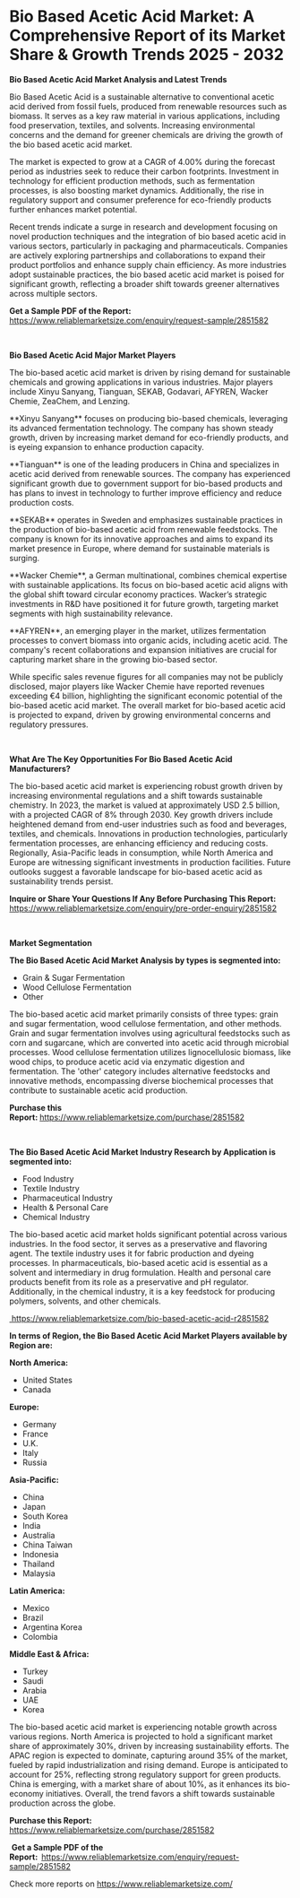 <p><h1>Bio Based Acetic Acid Market: A Comprehensive Report of its Market Share & Growth Trends 2025 - 2032</h1></p><p><strong>Bio Based Acetic Acid Market Analysis and Latest Trends</strong></p>
<p><p>Bio Based Acetic Acid is a sustainable alternative to conventional acetic acid derived from fossil fuels, produced from renewable resources such as biomass. It serves as a key raw material in various applications, including food preservation, textiles, and solvents. Increasing environmental concerns and the demand for greener chemicals are driving the growth of the bio based acetic acid market.</p><p>The market is expected to grow at a CAGR of 4.00% during the forecast period as industries seek to reduce their carbon footprints. Investment in technology for efficient production methods, such as fermentation processes, is also boosting market dynamics. Additionally, the rise in regulatory support and consumer preference for eco-friendly products further enhances market potential.</p><p>Recent trends indicate a surge in research and development focusing on novel production techniques and the integration of bio based acetic acid in various sectors, particularly in packaging and pharmaceuticals. Companies are actively exploring partnerships and collaborations to expand their product portfolios and enhance supply chain efficiency. As more industries adopt sustainable practices, the bio based acetic acid market is poised for significant growth, reflecting a broader shift towards greener alternatives across multiple sectors.</p></p>
<p><strong>Get a Sample PDF of the Report:&nbsp;</strong> <a href="https://www.reliablemarketsize.com/enquiry/request-sample/2851582?utm_campaign=2316&utm_medium=2&utm_source=Github&utm_content=ia&utm_term=12032025&utm_id=bio-based-acetic-acid">https://www.reliablemarketsize.com/enquiry/request-sample/2851582</a></p>
<p>&nbsp;</p>
<p><strong>Bio Based Acetic Acid Major Market Players</strong></p>
<p><p>The bio-based acetic acid market is driven by rising demand for sustainable chemicals and growing applications in various industries. Major players include Xinyu Sanyang, Tianguan, SEKAB, Godavari, AFYREN, Wacker Chemie, ZeaChem, and Lenzing. </p><p>**Xinyu Sanyang** focuses on producing bio-based chemicals, leveraging its advanced fermentation technology. The company has shown steady growth, driven by increasing market demand for eco-friendly products, and is eyeing expansion to enhance production capacity.</p><p>**Tianguan** is one of the leading producers in China and specializes in acetic acid derived from renewable sources. The company has experienced significant growth due to government support for bio-based products and has plans to invest in technology to further improve efficiency and reduce production costs.</p><p>**SEKAB** operates in Sweden and emphasizes sustainable practices in the production of bio-based acetic acid from renewable feedstocks. The company is known for its innovative approaches and aims to expand its market presence in Europe, where demand for sustainable materials is surging.</p><p>**Wacker Chemie**, a German multinational, combines chemical expertise with sustainable applications. Its focus on bio-based acetic acid aligns with the global shift toward circular economy practices. Wacker’s strategic investments in R&D have positioned it for future growth, targeting market segments with high sustainability relevance.</p><p>**AFYREN**, an emerging player in the market, utilizes fermentation processes to convert biomass into organic acids, including acetic acid. The company's recent collaborations and expansion initiatives are crucial for capturing market share in the growing bio-based sector.</p><p>While specific sales revenue figures for all companies may not be publicly disclosed, major players like Wacker Chemie have reported revenues exceeding €4 billion, highlighting the significant economic potential of the bio-based acetic acid market. The overall market for bio-based acetic acid is projected to expand, driven by growing environmental concerns and regulatory pressures.</p></p>
<p>&nbsp;</p>
<p><strong>What Are The Key Opportunities For Bio Based Acetic Acid Manufacturers?</strong></p>
<p><p>The bio-based acetic acid market is experiencing robust growth driven by increasing environmental regulations and a shift towards sustainable chemistry. In 2023, the market is valued at approximately USD 2.5 billion, with a projected CAGR of 8% through 2030. Key growth drivers include heightened demand from end-user industries such as food and beverages, textiles, and chemicals. Innovations in production technologies, particularly fermentation processes, are enhancing efficiency and reducing costs. Regionally, Asia-Pacific leads in consumption, while North America and Europe are witnessing significant investments in production facilities. Future outlooks suggest a favorable landscape for bio-based acetic acid as sustainability trends persist.</p></p>
<p><strong>Inquire or Share Your Questions If Any Before Purchasing This Report:</strong> <a href="https://www.reliablemarketsize.com/enquiry/pre-order-enquiry/2851582?utm_campaign=2316&utm_medium=2&utm_source=Github&utm_content=ia&utm_term=12032025&utm_id=bio-based-acetic-acid">https://www.reliablemarketsize.com/enquiry/pre-order-enquiry/2851582</a></p>
<p>&nbsp;</p>
<p><strong>Market Segmentation</strong></p>
<p><strong>The Bio Based Acetic Acid Market Analysis by types is segmented into:</strong></p>
<p><ul><li>Grain & Sugar Fermentation</li><li>Wood Cellulose Fermentation</li><li>Other</li></ul></p>
<p><p>The bio-based acetic acid market primarily consists of three types: grain and sugar fermentation, wood cellulose fermentation, and other methods. Grain and sugar fermentation involves using agricultural feedstocks such as corn and sugarcane, which are converted into acetic acid through microbial processes. Wood cellulose fermentation utilizes lignocellulosic biomass, like wood chips, to produce acetic acid via enzymatic digestion and fermentation. The 'other' category includes alternative feedstocks and innovative methods, encompassing diverse biochemical processes that contribute to sustainable acetic acid production.</p></p>
<p><strong>Purchase this Report:&nbsp;</strong><a href="https://www.reliablemarketsize.com/purchase/2851582?utm_campaign=2316&utm_medium=2&utm_source=Github&utm_content=ia&utm_term=12032025&utm_id=bio-based-acetic-acid">https://www.reliablemarketsize.com/purchase/2851582</a></p>
<p>&nbsp;</p>
<p><strong>The Bio Based Acetic Acid Market Industry Research by Application is segmented into:</strong></p>
<p><ul><li>Food Industry</li><li>Textile Industry</li><li>Pharmaceutical Industry</li><li>Health & Personal Care</li><li>Chemical Industry</li></ul></p>
<p><p>The bio-based acetic acid market holds significant potential across various industries. In the food sector, it serves as a preservative and flavoring agent. The textile industry uses it for fabric production and dyeing processes. In pharmaceuticals, bio-based acetic acid is essential as a solvent and intermediary in drug formulation. Health and personal care products benefit from its role as a preservative and pH regulator. Additionally, in the chemical industry, it is a key feedstock for producing polymers, solvents, and other chemicals.</p></p>
<p><a href="https://www.reliablemarketsize.com/bio-based-acetic-acid-r2851582?utm_campaign=2316&utm_medium=2&utm_source=Github&utm_content=ia&utm_term=12032025&utm_id=bio-based-acetic-acid">&nbsp;https://www.reliablemarketsize.com/bio-based-acetic-acid-r2851582</a></p>
<p><strong>In terms of Region, the Bio Based Acetic Acid Market Players available by Region are:</strong></p>
<p>
    <p> <strong> North America: </strong>
        <ul>
            <li>United States</li>
            <li>Canada</li>
        </ul>
        </p> 
    <p> <strong> Europe: </strong>
        <ul>
            <li>Germany</li>
            <li>France</li>
            <li>U.K.</li>
            <li>Italy</li>
            <li>Russia</li>
        </ul>
        </p> 
    <p> <strong> Asia-Pacific: </strong>
        <ul>
            <li>China</li>
            <li>Japan</li>
            <li>South Korea</li>
            <li>India</li>
            <li>Australia</li>
            <li>China Taiwan</li>
            <li>Indonesia</li>
            <li>Thailand</li>
            <li>Malaysia</li>
        </ul>
        </p> 
    <p> <strong> Latin America: </strong>
        <ul>
            <li>Mexico</li>
            <li>Brazil</li>
            <li>Argentina Korea</li>
            <li>Colombia</li>
        </ul>
        </p> 
    <p> <strong> Middle East & Africa: </strong>
        <ul>
            <li>Turkey</li>
            <li>Saudi</li>
            <li>Arabia</li>
            <li>UAE</li>
            <li>Korea</li>
        </ul>
    </p>
    </p>
<p><p>The bio-based acetic acid market is experiencing notable growth across various regions. North America is projected to hold a significant market share of approximately 30%, driven by increasing sustainability efforts. The APAC region is expected to dominate, capturing around 35% of the market, fueled by rapid industrialization and rising demand. Europe is anticipated to account for 25%, reflecting strong regulatory support for green products. China is emerging, with a market share of about 10%, as it enhances its bio-economy initiatives. Overall, the trend favors a shift towards sustainable production across the globe.</p></p>
<p><strong>Purchase this Report: </strong><a href="https://www.reliablemarketsize.com/purchase/2851582?utm_campaign=2316&utm_medium=2&utm_source=Github&utm_content=ia&utm_term=12032025&utm_id=bio-based-acetic-acid">https://www.reliablemarketsize.com/purchase/2851582</a></p>
<p>&nbsp;<strong>Get a Sample PDF of the Report:&nbsp;&nbsp;</strong><a href="https://www.reliablemarketsize.com/enquiry/request-sample/2851582?utm_campaign=2316&utm_medium=2&utm_source=Github&utm_content=ia&utm_term=12032025&utm_id=bio-based-acetic-acid">https://www.reliablemarketsize.com/enquiry/request-sample/2851582</a></p>
<p><strong></strong></p>
<p>Check more reports on <a href="https://www.reliablemarketsize.com/?utm_campaign=2316&utm_medium=2&utm_source=Github&utm_content=ia&utm_term=12032025&utm_id=bio-based-acetic-acid">https://www.reliablemarketsize.com/</a></p>